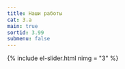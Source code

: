 ```yaml
---
title: Наши работы
cat: 3.a
main: true
sortid: 3.99
submenu: false
---
```


{% include el-slider.html  nimg = "3" %}